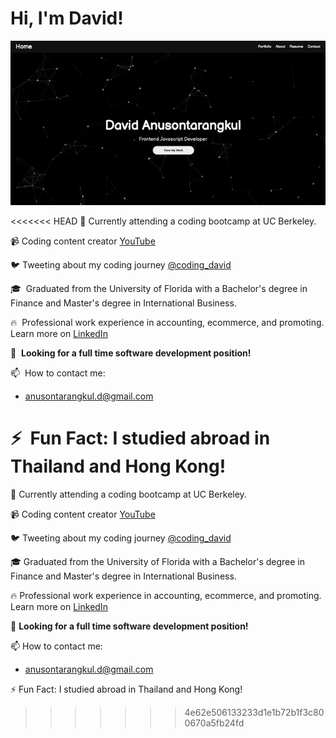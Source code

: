 # Hi, I'm David!

![gif](portfolio-gif.gif)

<<<<<<< HEAD
👋&nbsp;Currently attending a coding bootcamp at UC Berkeley.

📹&nbsp;Coding content creator [YouTube](https://www.youtube.com/channel/UCYBwball06AdVuaHeH7adVw?view_as=subscriber)

🐦&nbsp;Tweeting about my coding journey [@coding_david](https://twitter.com/coding_david)

🎓&nbsp; Graduated from the University of Florida with a Bachelor's degree in Finance and Master's degree in International Business.

🔥&nbsp; Professional work experience in accounting, ecommerce, and promoting. Learn more on [LinkedIn](https://www.linkedin.com/in/anusontarangkul/)

🌱&nbsp; **Looking for a full time software development position!**

📫&nbsp; How to contact me:

- anusontarangkul.d@gmail.com

⚡️&nbsp; Fun Fact: I studied abroad in Thailand and Hong Kong!
=======
👋  Currently attending a coding bootcamp at UC Berkeley.

📹  Coding content creator [YouTube](https://www.youtube.com/channel/UCYBwball06AdVuaHeH7adVw?view_as=subscriber)

🐦  Tweeting about my coding journey [@coding_david](https://twitter.com/coding_david)

🎓  Graduated from the University of Florida with a Bachelor's degree in Finance and Master's degree in International Business.

🔥  Professional work experience in accounting, ecommerce, and promoting. Learn more on [LinkedIn](https://www.linkedin.com/in/anusontarangkul/)

🌱  **Looking for a full time software development position!**

📫  How to contact me:

- anusontarangkul.d@gmail.com

⚡️  Fun Fact: I studied abroad in Thailand and Hong Kong!
>>>>>>> 4e62e506133233d1e1b72b1f3c800670a5fb24fd
